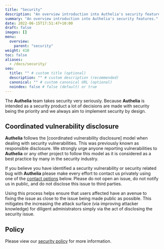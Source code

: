 ```yaml
---
title: "Security"
description: "An overview introduction into Authelia's security features."
summary: "An overview introduction into Authelia's security features."
date: 2022-06-15T17:51:47+10:00
draft: false
images: []
menu:
  overview:
    parent: "security"
weight: 410
toc: false
aliases:
  - /docs/security/
seo:
  title: "" # custom title (optional)
  description: "" # custom description (recommended)
  canonical: "" # custom canonical URL (optional)
  noindex: false # false (default) or true
---
```


The __Authelia__ team takes security very seriously. Because __Authelia__ is intended as a security product a lot of
decisions are made with security being the priority and we always aim to implement security by design.

## Coordinated vulnerability disclosure

__Authelia__ follows the [coordinated vulnerability disclosure] model when dealing with security vulnerabilities. This
was previously known as responsible disclosure. We strongly urge anyone reporting vulnerabilities to __Authelia__ or any
other project to follow this model as it is considered as a best practice by many in the security industry.

If you believe you have identified a security vulnerability or security related bug with __Authelia__ please make every
effort to contact us privately using one of the [contact options](../../policies/security.md#contact-options) below.
Please do not open an issue, do not notify us in public, and do not disclose this issue to third parties.

Using this process helps ensure that users affected have an avenue to fixing the issue as close to the issue being
made public as possible. This mitigates the increasing the attack surface (via improving attacker knowledge) for
diligent administrators simply via the act of disclosing the security issue.

## Policy

Please view our [security policy](../../policies/security.md) for more information.
